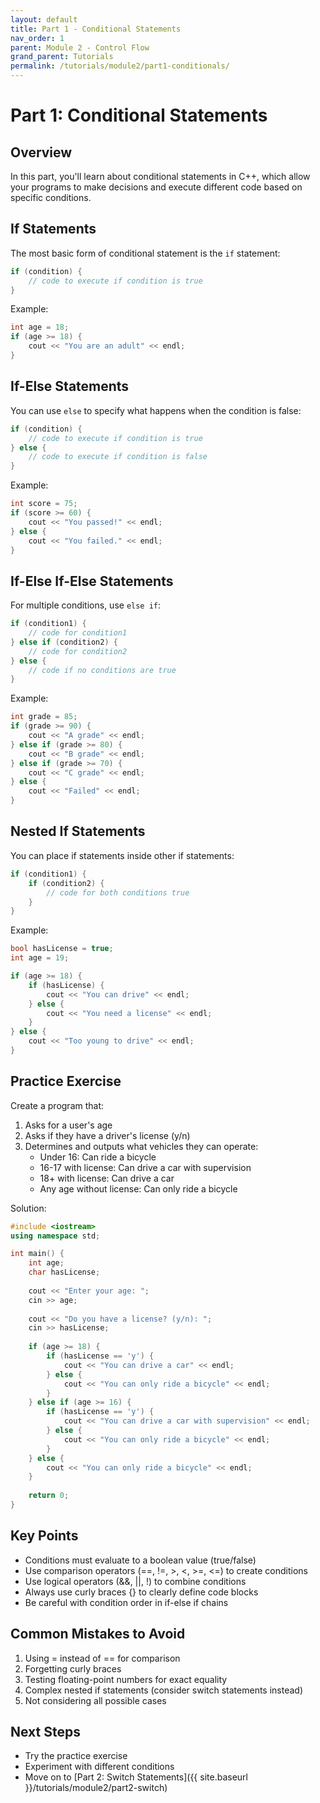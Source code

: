 ```yaml
---
layout: default
title: Part 1 - Conditional Statements
nav_order: 1
parent: Module 2 - Control Flow
grand_parent: Tutorials
permalink: /tutorials/module2/part1-conditionals/
---
```


# Part 1: Conditional Statements

## Overview
In this part, you'll learn about conditional statements in C++, which allow your programs to make decisions and execute different code based on specific conditions.

## If Statements
The most basic form of conditional statement is the `if` statement:

```cpp
if (condition) {
    // code to execute if condition is true
}
```

Example:
```cpp
int age = 18;
if (age >= 18) {
    cout << "You are an adult" << endl;
}
```

## If-Else Statements
You can use `else` to specify what happens when the condition is false:

```cpp
if (condition) {
    // code to execute if condition is true
} else {
    // code to execute if condition is false
}
```

Example:
```cpp
int score = 75;
if (score >= 60) {
    cout << "You passed!" << endl;
} else {
    cout << "You failed." << endl;
}
```

## If-Else If-Else Statements
For multiple conditions, use `else if`:

```cpp
if (condition1) {
    // code for condition1
} else if (condition2) {
    // code for condition2
} else {
    // code if no conditions are true
}
```

Example:
```cpp
int grade = 85;
if (grade >= 90) {
    cout << "A grade" << endl;
} else if (grade >= 80) {
    cout << "B grade" << endl;
} else if (grade >= 70) {
    cout << "C grade" << endl;
} else {
    cout << "Failed" << endl;
}
```

## Nested If Statements
You can place if statements inside other if statements:

```cpp
if (condition1) {
    if (condition2) {
        // code for both conditions true
    }
}
```

Example:
```cpp
bool hasLicense = true;
int age = 19;

if (age >= 18) {
    if (hasLicense) {
        cout << "You can drive" << endl;
    } else {
        cout << "You need a license" << endl;
    }
} else {
    cout << "Too young to drive" << endl;
}
```

## Practice Exercise

Create a program that:
1. Asks for a user's age
2. Asks if they have a driver's license (y/n)
3. Determines and outputs what vehicles they can operate:
   - Under 16: Can ride a bicycle
   - 16-17 with license: Can drive a car with supervision
   - 18+ with license: Can drive a car
   - Any age without license: Can only ride a bicycle

Solution:
```cpp
#include <iostream>
using namespace std;

int main() {
    int age;
    char hasLicense;
    
    cout << "Enter your age: ";
    cin >> age;
    
    cout << "Do you have a license? (y/n): ";
    cin >> hasLicense;
    
    if (age >= 18) {
        if (hasLicense == 'y') {
            cout << "You can drive a car" << endl;
        } else {
            cout << "You can only ride a bicycle" << endl;
        }
    } else if (age >= 16) {
        if (hasLicense == 'y') {
            cout << "You can drive a car with supervision" << endl;
        } else {
            cout << "You can only ride a bicycle" << endl;
        }
    } else {
        cout << "You can only ride a bicycle" << endl;
    }
    
    return 0;
}
```

## Key Points
- Conditions must evaluate to a boolean value (true/false)
- Use comparison operators (==, !=, >, <, >=, <=) to create conditions
- Use logical operators (&&, ||, !) to combine conditions
- Always use curly braces {} to clearly define code blocks
- Be careful with condition order in if-else if chains

## Common Mistakes to Avoid
1. Using = instead of == for comparison
2. Forgetting curly braces
3. Testing floating-point numbers for exact equality
4. Complex nested if statements (consider switch statements instead)
5. Not considering all possible cases

## Next Steps
- Try the practice exercise
- Experiment with different conditions
- Move on to [Part 2: Switch Statements]({{ site.baseurl }}/tutorials/module2/part2-switch)
